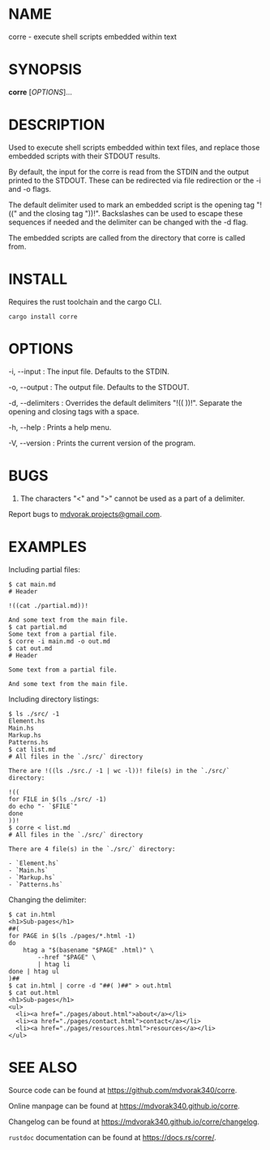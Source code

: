 # NAME

corre - execute shell scripts embedded within text

# SYNOPSIS

**corre** [*OPTIONS*]\...

# DESCRIPTION

Used to execute shell scripts embedded within text files, and replace those
embedded scripts with their STDOUT results.

By default, the input for the corre is read from the STDIN and the output
printed to the STDOUT.  These can be redirected via file redirection or the -i
and -o flags.

The default delimiter used to mark an embedded script is the opening tag "!(("
and the closing tag "))!".  Backslashes can be used to escape these sequences
if needed and the delimiter can be changed with the -d flag.

The embedded scripts are called from the directory that corre is called from.

# INSTALL

Requires the rust toolchain and the cargo CLI.

    cargo install corre

# OPTIONS

-i, -\-input
: The input file.  Defaults to the STDIN.

-o, -\-output
: The output file.  Defaults to the STDOUT.

-d, -\-delimiters
: Overrides the default delimiters "!(( ))!".  Separate the opening and
  closing tags with a space.

-h, -\-help
: Prints a help menu.

-V, -\-version
: Prints the current version of the program.

# BUGS

1. The characters "<" and ">" cannot be used as a part of a delimiter.

Report bugs to <mdvorak.projects@gmail.com>.

# EXAMPLES

Including partial files:

    $ cat main.md
    # Header

    !((cat ./partial.md))!

    And some text from the main file.
    $ cat partial.md
    Some text from a partial file.
    $ corre -i main.md -o out.md
    $ cat out.md
    # Header

    Some text from a partial file.

    And some text from the main file.

Including directory listings:

    $ ls ./src/ -1
    Element.hs
    Main.hs
    Markup.hs
    Patterns.hs
    $ cat list.md
    # All files in the `./src/` directory

    There are !((ls ./src./ -1 | wc -l))! file(s) in the `./src/` directory:

    !((
    for FILE in $(ls ./src/ -1)
    do echo "- `$FILE`"
    done
    ))!
    $ corre < list.md
    # All files in the `./src/` directory

    There are 4 file(s) in the `./src/` directory:

    - `Element.hs`
    - `Main.hs`
    - `Markup.hs`
    - `Patterns.hs`

Changing the delimiter:

    $ cat in.html
    <h1>Sub-pages</h1>
    ##(
    for PAGE in $(ls ./pages/*.html -1)
    do
        htag a "$(basename "$PAGE" .html)" \
            --href "$PAGE" \
            | htag li
    done | htag ul
    )##
    $ cat in.html | corre -d "##( )##" > out.html
    $ cat out.html
    <h1>Sub-pages</h1>
    <ul>
      <li><a href="./pages/about.html">about</a></li>
      <li><a href="./pages/contact.html">contact</a></li>
      <li><a href="./pages/resources.html">resources</a></li>
    </ul>

# SEE ALSO

Source code can be found at <https://github.com/mdvorak340/corre>.

Online manpage can be found at <https://mdvorak340.github.io/corre>.

Changelog can be found at <https://mdvorak340.github.io/corre/changelog>.

`rustdoc` documentation can be found at <https://docs.rs/corre/>.
